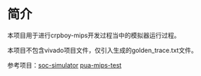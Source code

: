# 简介

本项目用于进行crpboy-mips开发过程当中的模拟器运行过程。

本项目不包含vivado项目文件，仅引入生成的golden_trace.txt文件。

参考项目：[soc-simulator](https://github.com/cyyself/soc-simulator/tree/nscscc_axi) [pua-mips-test](https://github.com/Ciliphen/PUA-MIPS-TEST)